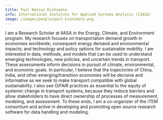 ```yaml
---
title: Paul Natsuo Kishimoto
info: International Institute for Applied Systems Analysis (IIASA)
image: /images/people/paul-kishimoto.png
---
```


I am a Research Scholar at IIASA in the Energy, Climate, and Environment program. My research focuses on transportation demand growth in economies worldwide; consequent energy demand and environmental impacts; and technology and policy options for sustainable mobility.
I am interested in data, methods, and models that can be used to understand emerging technologies, new policies, and uncertain trends in transport. These assessments inform decisions in pursuit of climate, environmental, and economic goals. In particular, I believe that the trajectories of China, India, and other emerging/transition economies will be decisive and informative as we seek to make transport compatible with global sustainability. I also see O/FAIR practices as essential to the equity of systemic change in transport systems, because they reduce barriers and allow stakeholders to have direct ownership of processes of measurement, modeling, and assessment. To these ends, I am a co-organizer of the iTEM consortium and active in developing and promoting open source research software for data handling and modeling.
